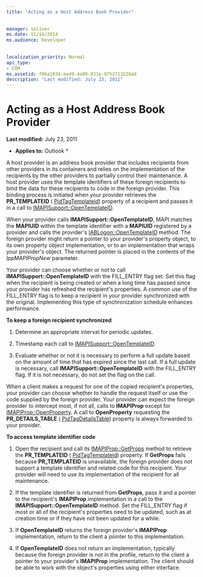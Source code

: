 ```yaml
---
title: "Acting as a Host Address Book Provider"
 
 
manager: soliver
ms.date: 11/16/2014
ms.audience: Developer
 
 
localization_priority: Normal
api_type:
- COM
ms.assetid: f06a1034-ee49-4a09-831e-9752713228a8
description: "Last modified: July 23, 2011"
---
```


# Acting as a Host Address Book Provider

 **Last modified:** July 23, 2011 
  
 * **Applies to:** Outlook * 
  
A host provider is an address book provider that includes recipients from other providers in its containers and relies on the implementation of the recipients by the other providers to partially control their maintenance. A host provider uses the template identifiers of these foreign recipients to bind the data for these recipients to code in the foreign provider. This binding process is initiated when your provider retrieves the **PR_TEMPLATEID** ( [PidTagTemplateid](pidtagtemplateid-canonical-property.md)) property of a recipient and passes it in a call to [IMAPISupport::OpenTemplateID](imapisupport-opentemplateid.md). 
  
When your provider calls **IMAPISupport::OpenTemplateID**, MAPI matches the **MAPIUID** within the template identifier with a **MAPIUID** registered by a provider and calls the provider's [IABLogon::OpenTemplateID](iablogon-opentemplateid.md) method. The foreign provider might return a pointer to your provider's property object, to its own property object implementation, or to an implementation that wraps your provider's object. The returned pointer is placed in the contents of the  _lppMAPIPropNew_ parameter. 
  
Your provider can choose whether or not to call **IMAPISupport::OpenTemplateID** with the FILL_ENTRY flag set. Set this flag when the recipient is being created or when a long time has passed since your provider has refreshed the recipient's properties. A common use of the FILL_ENTRY flag is to keep a recipient in your provider synchronized with the original. Implementing this type of synchronization schedule enhances performance. 
  
 **To keep a foreign recipient synchronized**
  
1. Determine an appropriate interval for periodic updates. 
    
2. Timestamp each call to [IMAPISupport::OpenTemplateID](imapisupport-opentemplateid.md). 
    
3. Evaluate whether or not it is necessary to perform a full update based on the amount of time that has expired since the last call. If a full update is necessary, call **IMAPISupport::OpenTemplateID** with the FILL_ENTRY flag. If it is not necessary, do not set the flag on the call. 
    
When a client makes a request for one of the copied recipient's properties, your provider can choose whether to handle the request itself or use the code supplied by the foreign provider. Your provider can expect the foreign provider to intercept most, if not all, calls to **IMAPIProp** except for [IMAPIProp::OpenProperty](imapiprop-openproperty.md). A call to **OpenProperty** requesting the **PR_DETAILS_TABLE** ( [PidTagDetailsTable](pidtagdetailstable-canonical-property.md)) property is always forwarded to your provider.
  
 **To access template identifier code**
  
1. Open the recipient and call its [IMAPIProp::GetProps](imapiprop-getprops.md) method to retrieve the **PR_TEMPLATEID** ( [PidTagTemplateid](pidtagtemplateid-canonical-property.md)) property. If **GetProps** fails because **PR_TEMPLATEID** is unavailable, the foreign provider does not support a template identifier and related code for this recipient. Your provider will need to use its implementation of the recipient for all maintenance. 
    
2. If the template identifier is returned from **GetProps**, pass it and a pointer to the recipient's **IMAPIProp** implementation in a call to the **IMAPISupport::OpenTemplateID** method. Set the FILL_ENTRY flag if most or all of the recipient's properties need to be updated, such as at creation time or if they have not been updated for a while. 
    
3. If **OpenTemplateID** returns the foreign provider's **IMAPIProp** implementation, return to the client a pointer to this implementation. 
    
4. If **OpenTemplateID** does not return an implementation, typically because the foreign provider is not in the profile, return to the client a pointer to your provider's **IMAPIProp** implementation. The client should be able to work with the object's properties using either interface. 
    

